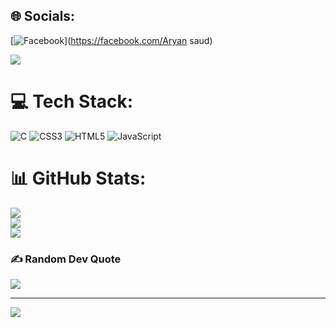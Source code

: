 
## 🌐 Socials:
[![Facebook](https://img.shields.io/badge/Facebook-%231877F2.svg?logo=Facebook&logoColor=white)](https://facebook.com/Aryan saud) 

<img src="https://i.pinimg.com/originals/2a/53/65/2a53651a35816f499270d8275fd5318f.gif"/>

# 💻 Tech Stack:
![C](https://img.shields.io/badge/c-%2300599C.svg?style=for-the-badge&logo=c&logoColor=white) ![CSS3](https://img.shields.io/badge/css3-%231572B6.svg?style=for-the-badge&logo=css3&logoColor=white) ![HTML5](https://img.shields.io/badge/html5-%23E34F26.svg?style=for-the-badge&logo=html5&logoColor=white) ![JavaScript](https://img.shields.io/badge/javascript-%23323330.svg?style=for-the-badge&logo=javascript&logoColor=%23F7DF1E)
# 📊 GitHub Stats:
![](https://github-readme-stats.vercel.app/api?username=aryansaud-80&theme=dark&hide_border=false&include_all_commits=false&count_private=false)<br/>
![](https://github-readme-streak-stats.herokuapp.com/?user=aryansaud-80&theme=dark&hide_border=false)<br/>
![](https://github-readme-stats.vercel.app/api/top-langs/?username=aryansaud-80&theme=dark&hide_border=false&include_all_commits=false&count_private=false&layout=compact)

### ✍️ Random Dev Quote
![](https://quotes-github-readme.vercel.app/api?type=horizontal&theme=radical)

---
[![](https://visitcount.itsvg.in/api?id=aryansaud-80&icon=0&color=0)](https://visitcount.itsvg.in)

<!-- Proudly created with GPRM ( https://gprm.itsvg.in ) -->
